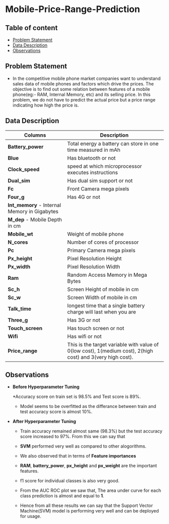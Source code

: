# Mobile-Price-Range-Prediction


## Table of content

- [Problem Statement](#Problem-Statement)
- [Data Description](#Data-Description)
- [Observations](#Observations)


## Problem Statement

* In the competitive mobile phone market companies want to understand sales data of mobile phones and factors which drive the prices. The objective is to find out some relation between features of a mobile phone(eg:- RAM, Internal Memory, etc) and its selling price. In this problem, we do not have to predict the actual price but a price range indicating how high the price is.


## Data Description 


| Columns  | Description |
| ------------- | ------------- |
| **Battery_power**  | Total energy a battery can store in one time measured in mAh  |
| **Blue**  | Has bluetooth or not  |
|**Clock_speed**|  speed at which microprocessor executes instructions|
|**Dual_sim** | Has dual sim support or not |
|**Fc** | Front Camera mega pixels|
|**Four_g** | Has 4G or not|
|**Int_memory** - Internal Memory in Gigabytes|
|**M_dep** - Mobile Depth in cm|
|**Mobile_wt** | Weight of mobile phone|
|**N_cores** | Number of cores of processor|
|**Pc** | Primary Camera mega pixels|
|**Px_height** | Pixel Resolution Height|
|**Px_width** | Pixel Resolution Width|
|**Ram**  |Random Access Memory in Mega Bytes|
|**Sc_h** | Screen Height of mobile in cm|
|**Sc_w** | Screen Width of mobile in cm|
|**Talk_time** | longest time that a single battery charge will last when you are|
|**Three_g** | Has 3G or not|
|**Touch_screen** | Has touch screen or not|
|**Wifi** | Has wifi or not|
|**Price_range** | This is the target variable with value of 0(low cost), 1(medium cost), 2(high cost) and 3(very high cost). |

## Observations
* **Before Hyperparameter Tuning**

  *Accuracy score on train set is 98.5% and Test score is 89%.

  * Model seems to be overfitted as the differance between train and test accuracy score is almost 10%.

* **After Hyperparameter Tuning** 

  * Train accuracy remained almost same (98.3%) but the test accuracy score increased to 97%. From this we can say that

  * **SVM** performed very well as compared to other alogorithms.

  * We also observed that in terms of **Feature importances**

  * **RAM**, **battery_power**, **px_height** and **px_weight** are the important features.

  * f1 score for individual classes is also very good.

  * From the AUC ROC plot we saw that, The area under curve for each class prediction is almost and equal to **1**.

  * Hence from all these results we can say that the Support Vector Machine(SVM) model is performing very well and can be deployed for usage.
